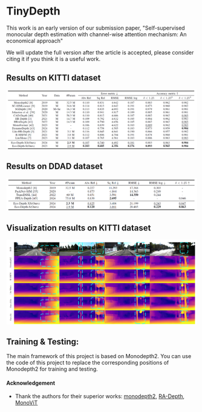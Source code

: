 # TinyDepth

This work is an early version of our submission paper, "Self-supervised monocular depth estimation with
channel-wise attention mechanism: An economical approach"


We will update the full version after the article is accepted, please consider citing it if you think it is a useful work.


## Results on KITTI dataset
![](figures/results1.png)

## Results on DDAD dataset
![](figures/results2.png)

## Visualization results on KITTI dataset
![](figures/results3.png)


## Training & Testing:
The main framework of this project is based on Monodepth2. You can use the code of this project to replace the corresponding positions of Monodepth2 for training and testing.

#### Acknowledgement
 - Thank the authors for their superior works: [monodepth2](https://github.com/nianticlabs/monodepth2), [RA-Depth](https://github.com/hmhemu/RA-Depth), [MonoViT](https://github.com/zxcqlf/MonoViT)
 